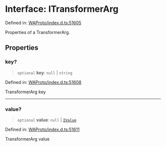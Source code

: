 # Interface: ITransformerArg

Defined in: [WAProto/index.d.ts:51605](https://github.com/Fokusdotid/bail/blob/a1b2bb6d3d63874a4f497e70ebd6347b2869da8e/WAProto/index.d.ts#L51605)

Properties of a TransformerArg.

## Properties

### key?

> `optional` **key**: `null` \| `string`

Defined in: [WAProto/index.d.ts:51608](https://github.com/Fokusdotid/bail/blob/a1b2bb6d3d63874a4f497e70ebd6347b2869da8e/WAProto/index.d.ts#L51608)

TransformerArg key

***

### value?

> `optional` **value**: `null` \| [`IValue`](../namespaces/TransformerArg/interfaces/IValue.md)

Defined in: [WAProto/index.d.ts:51611](https://github.com/Fokusdotid/bail/blob/a1b2bb6d3d63874a4f497e70ebd6347b2869da8e/WAProto/index.d.ts#L51611)

TransformerArg value
